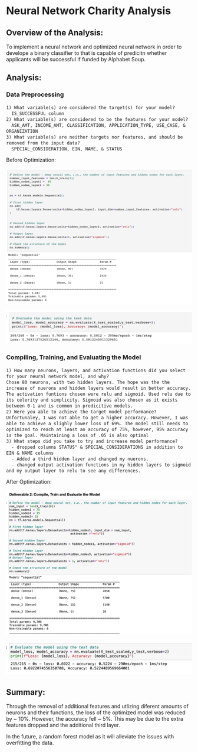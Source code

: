# Neural Network Charity Analysis

## Overview of the Analysis:
To implement a neural network and optimized neural network in order to develope a binary classifier to that is capable of predicitn whether applicants will be successful if funded by Alphabet Soup. 

## Analysis: 

### Data Preprocessing
    1) What variable(s) are considered the target(s) for your model?
      IS_SUCCESSFUL column
    2) What variable(s) are considered to be the features for your model?
      ASK_AMT, INCOME_AMT, CLASSIFICATION, APPLICATION_TYPE, USE_CASE, & ORGANIZATION
    3) What variable(s) are neither targets nor features, and should be removed from the input data?
      SPECIAL_CONSIDERATION, EIN, NAME, & STATUS
      
  Before Optimization: 
      
 ![image](https://github.com/cmmoreno9/Neural_Network_Charity_Analysis/blob/330e20a3096be9e16e4a5fad9891c48b36be0c9d/picture/Screen%20Shot%202022-07-30%20at%204.15.35%20PM.png)
 
 ![image](https://github.com/cmmoreno9/Neural_Network_Charity_Analysis/blob/330e20a3096be9e16e4a5fad9891c48b36be0c9d/picture/Screen%20Shot%202022-07-30%20at%204.13.38%20PM.png)
 
### Compiling, Training, and Evaluating the Model
    1) How many neurons, layers, and activation functions did you select for your neural network model, and why?
    Chose 80 neurons, with two hidden layers. The hope was the the increase of nuerons and hidden layers would result in better accuracy. The activation funtions chosen were relu and sigmoid. Used relu due to its celerity and simplicity. Sigmoid was also chosen as it exists between 0-1 and is common in predicitive models. 
    2) Were you able to achieve the target model performance?
    Unfortunaley, I was not able to get a higher accuracy. However, I was able to achieve a slighly lower loss of 69%. The model still needs to optimized to reach at least an accuracy of 75%, however, 95% accuracy is the goal. Maintaining a loss of .05 is also optimal
    3) What steps did you take to try and increase model performance?
      - dropped columns STATUS" & SPECIAL_CONSIDERATIONS in addition to EIN & NAME columns
      - Added a third hidden layer and changed my nuerons. 
      - changed output activation functions in my hidden layers to sigmoid and my output layer to relu to see any differences. 
      
  After Optimization: 
  
 ![image](https://github.com/cmmoreno9/Neural_Network_Charity_Analysis/blob/330e20a3096be9e16e4a5fad9891c48b36be0c9d/picture/Screen%20Shot%202022-07-30%20at%204.15.20%20PM.png)
 
 ![image](https://github.com/cmmoreno9/Neural_Network_Charity_Analysis/blob/330e20a3096be9e16e4a5fad9891c48b36be0c9d/picture/Screen%20Shot%202022-07-30%20at%204.15.05%20PM.png)
 
## Summary: 

Through the removal of additional features and utlizing diferent amounts of neurons and their functions, the loss of the optimized model was reduced by ~ 10%. However, the accuracy fell ~ 5%. This may be due to the extra features dropped and the additional third layer. 

In the future, a random forest model as it will alleviate the issues with overfitting the data. 
    
    
